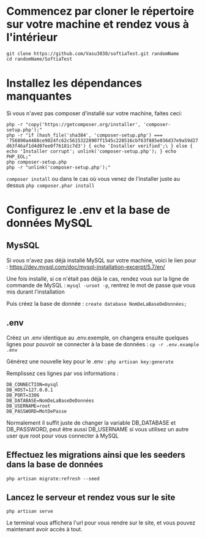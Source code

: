# Commencez par cloner le répertoire sur votre machine et rendez vous à l'intérieur

`git clone https://github.com/Vasu3030/softiaTest.git randomName`\
`cd randomName/SoftiaTest`

# Installez les dépendances manquantes

Si vous n'avez pas composer d'installé sur votre machine, faites ceci:  

`php -r "copy('https://getcomposer.org/installer', 'composer-setup.php');"`\
`php -r "if (hash_file('sha384', 'composer-setup.php') === '756890a4488ce9024fc62c56153228907f1545c228516cbf63f885e036d37e9a59d27d63f46af1d4d07ee0f76181c7d3') { echo 'Installer verified';\ } else { echo 'Installer corrupt'; unlink('composer-setup.php'); } echo PHP_EOL;"`\
`php composer-setup.php`\
`php -r "unlink('composer-setup.php');"`  

`composer install` ou dans le cas où vous venez de l'installer juste au dessus `php composer.phar install`

# Configurez le .env et la base de données MySQL

## MysSQL

Si vous n'avez pas déjà installé MySQL sur votre machine, voici le lien pour : https://dev.mysql.com/doc/mysql-installation-excerpt/5.7/en/

Une fois installé, si ce n'était pas déjà le cas, rendez vous sur la ligne de commande de MySQL :
`mysql -uroot -p`, rentrez le mot de passe que vous mis durant l'installation

Puis créez la base de donnée : `create database NomDeLaBaseDeDonnées;`

## .env

Créez un .env identique au .env.exemple, on changera ensuite quelques lignes pour pouvoir se connecter à la base de données : `cp -r .env.example .env`

Générez une nouvelle key pour le .env : `php artisan key:generate`

Remplissez ces lignes par vos informations : 

`DB_CONNECTION=mysql`\
`DB_HOST=127.0.0.1`\
`DB_PORT=3306`\
`DB_DATABASE=NomDeLaBaseDeDonnées`\
`DB_USERNAME=root`\
`DB_PASSWORD=MotDePasse`  

Normalement il suffit juste de changer la variable DB_DATABASE et DB_PASSWORD, peut être aussi DB_USERNAME si vous utilisez un autre user que root pour vous connecter à MySQL

## Effectuez les migrations ainsi que les seeders dans la base de données

`php artisan migrate:refresh --seed`

## Lancez le serveur et rendez vous sur le site

`php artisan serve`

Le terminal vous affichera l'url pour vous rendre sur le site, et vous pouvez maintenant avoir accès à tout.